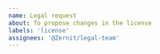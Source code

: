 ```yaml
---
name: Legal request
about: To propose changes in the license
labels: 'license'
assignees: '@Zernit/legal-team'
---
```


<!-- Please keep your request as short as possible, the longer the request the longer it's going to take for us to process it -->
